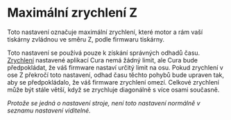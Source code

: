Maximální zrychlení Z
====
Toto nastavení označuje maximální zrychlení, které motor a rám vaší tiskárny zvládnou ve směru Z, podle firmwaru tiskárny.

Toto nastavení se používá pouze k získání správných odhadů času. [Zrychlení](../speed/acceleration_print.md) nastavené aplikací Cura nemá žádný limit, ale Cura bude předpokládat, že váš firmware nastaví určitý limit na osu. Pokud zrychlení v ose Z překročí toto nastavení, odhad času těchto pohybů bude upraven tak, aby se předpokládalo, že váš firmware zrychlení omezí. Celkové zrychlení může být stále větší, když se zrychluje diagonálně s více osami současně.

*Protože se jedná o nastavení stroje, není toto nastavení normálně v seznamu nastavení viditelné.*